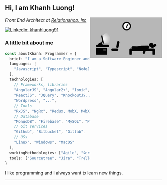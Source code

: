 <h2> Hi, I am Khanh Luong!</h2>
<img align='right' src="./assets/funny.webp" width="230">
<p><em>Front End Architect at <a href="https://www.relationshop.com/">Relationshop, Inc</a>
</em></p>

[![Linkedin: khanhluong91](https://img.shields.io/badge/-khanhluong91-blue?style=flat-square&logo=Linkedin&logoColor=white&link=https://www.linkedin.com/in/khanhluong91/)](https://www.linkedin.com/in/khanhluong91/)


### A little bit about me

```typescript
const aboutKhanh: Programmer = {
  brief: "I am a Software Enginner and occasional UI/UX Designer who loves making high-quality websites and applications.",
  languages: [
    "Javascript", "Typescript", "NodeJs", "PHP"
  ],
  technologies: [
    // Frameworks, libraries
    "AngularJS", "Angular2+", "Ionic", "Cordova",
    "ReactJS", "JQuery", "KnockoutJS, Ant Design", "Angular" "Material", "Ng-Zorro", "Bootstrap",
    "Wordpress", "...",
    // Tools
    "RxJS", "NgRx", "Redux, MobX, MobX-State-Tree",
    // Database
    "MongoDB", "Firebase", "MySQL", "PostgreSQL",
    // Git services
    "Github", "Bitbucket", "Gitlab",
    // OSs
    "Linux", "Windows", "MacOS"
  ],
  workingMethodologies: ["Agile", "Scrum", "Kanban"], 
  tools: ["Sourcetree", "Jira", "Trello", "VS Code", "Slack", "Skype", "MS Team", "..."]
}
```

<p>I like programming and I always want to learn new things.</p>

---